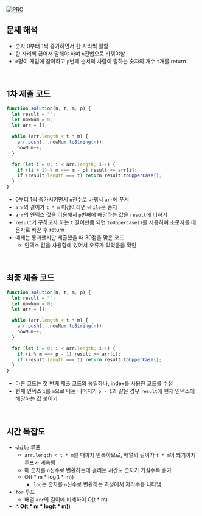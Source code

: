 [![PRO]][Link]

## 문제 해석

- 숫자 0부터 1씩 증가하면서 한 자리씩 말함
- 한 자리씩 끊어서 말해야 하며 `n`진법으로 바꿔야함
- `m`명이 게임에 참여하고 `p`번쨰 순서의 사람이 말하는 숫자의 개수 `t`개를 return

<br/>

## 1차 제출 코드

```javascript
function solution(n, t, m, p) {
  let result = "";
  let nowNum = 0;
  let arr = [];

  while (arr.length < t * m) {
    arr.push(...nowNum.toString(n));
    nowNum++;
  }

  for (let i = 0; i < arr.length; i++) {
    if ((i + 1) % m === m - p) result += arr[i];
    if (result.length === t) return result.toUpperCase();
  }
}
```

- 0부터 1씩 증가시키면서 `n`진수로 바꿔서 `arr`에 푸시
- `arr`의 길이가 `t * m` 이상이라면 `while`문 중지
- `arr`의 인덱스 값을 이용해서 `p`번째에 해당하는 값을 `result`에 더하기
- `result`가 구하고자 하는 `t` 길이만큼 되면 `toUpperCase()`를 사용하여 소문자롤 대문자로 바꾼 후 return
- 예제는 통과했지만 제출했을 때 30점을 맞은 코드
  - 인덱스 값을 사용함에 있어서 오류가 있었음을 확인

<br/>

## 최종 제출 코드

```javascript
function solution(n, t, m, p) {
  let result = "";
  let nowNum = 0;
  let arr = [];

  while (arr.length < t * m) {
    arr.push(...nowNum.toString(n));
    nowNum++;
  }

  for (let i = 0; i < arr.length; i++) {
    if (i % m === p - 1) result += arr[i];
    if (result.length === t) return result.toUpperCase();
  }
}
```

- 다른 코드는 첫 번째 제출 코드와 동일하나, index를 사용한 코드를 수정
- 현재 인덱스 `i`를 `m`으로 나눈 나머지가 `p - 1`과 같은 경우 `result`에 현재 인덱스에 해당하는 값 붙이기

<br/>

## 시간 복잡도

- `while` 루프
  - `arr.length < t * m`일 때까지 반복하므로, 배열의 길이가 `t * m`이 되기까지 루프가 계속됨
  - 매 숫자를 `n`진수로 변환하는데 걸리는 시간도 숫자가 커질수록 증가
  - O(t \* m \* log(t \* m))
    - `log`는 숫자를 `n`진수로 변환하는 과정에서 자리수를 나타냄
- `for` 루프
  - 배열 `arr`의 길이에 비례하여 O(t \* m)
- **∴ O(t \* m \* log(t \* m))**

<!---------------------------------------------------------------------------->

[PRO]: https://github.com/GoSSaChin/algorithm-js/assets/107768516/67c43b52-bc3f-4571-a249-5519021afbb0
[Link]: https://school.programmers.co.kr/learn/courses/30/lessons/17687
